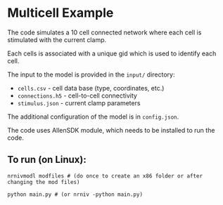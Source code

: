 # Multicell Example

The code simulates a 10 cell connected network where each cell is stimulated with the current clamp.

Each cells is associated with a unique gid which is used to identify each cell.

The input to the model is provided in the `input/` directory:

* `cells.csv` - cell data base (type, coordinates, etc.)
* `connections.h5`  - cell-to-cell connectivity
* `stimulus.json` - current clamp parameters
 
The additional configuration of the model is in `config.json`.

The code uses AllenSDK module, which needs to be installed to run the code.


## To run (on Linux):

    nrnivmodl modfiles # (do once to create an x86 folder or after changing the mod files)
    
    python main.py # (or nrniv -python main.py)


